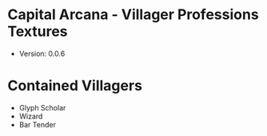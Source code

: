 # Capital Arcana - Villager Professions Textures
- Version: 0.0.6

# Contained Villagers
- Glyph Scholar
- Wizard
- Bar Tender